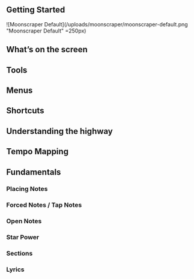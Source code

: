 <!-- TITLE: Moonscraper -->
<!-- SUBTITLE: How to chart in  Moonscraper -->
## Getting Started
![Moonscraper Default](/uploads/moonscraper/moonscraper-default.png "Moonscraper Default" =250px)
## What’s on the screen
## Tools
## Menus
## Shortcuts
## Understanding the highway
## Tempo Mapping
## Fundamentals
### Placing Notes
### Forced Notes / Tap Notes
### Open Notes
### Star Power
### Sections
### Lyrics
